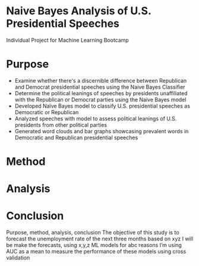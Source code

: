 # Naive Bayes Analysis of U.S. Presidential Speeches
Individual Project for Machine Learning Bootcamp

# Purpose
- Examine whether there's a discernible difference between Republican and Democrat presidential speeches using the Naive Bayes Classifier
- Determine the political leanings of speeches by presidents unaffiliated with the Republican or Democrat parties using the Naive Bayes model
- Developed Naïve Bayes model to classify U.S. presidential speeches as Democratic or Republican
- Analyzed speeches with model to assess political leanings of U.S. presidents from other political parties
- Generated word clouds and bar graphs showcasing prevalent words in Democratic and Republican presidential speeches

# Method 

# Analysis

# Conclusion


Purpose, method, analysis, conclusion
The objective of this study is to forecast the unemployment rate of the next three months based on xyz
I will be make the forecasts, using x,y,z ML models for abc reasons
I’m using AUC as a mean to measure the performance of these models using cross validation
